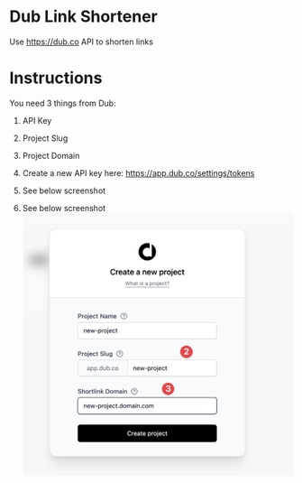# Dub Link Shortener

Use https://dub.co API to shorten links 

# Instructions

You need 3 things from Dub: 
1) API Key
2) Project Slug
3) Project Domain

1) Create a new API key here: https://app.dub.co/settings/tokens
2) See below screenshot
3) See below screenshot
![instructions for project slug and domain](https://github.com/quuu/raycast-extensions/blob/main/extensions/dub-link-shortener/assets/project-instructions.png?raw=true)
